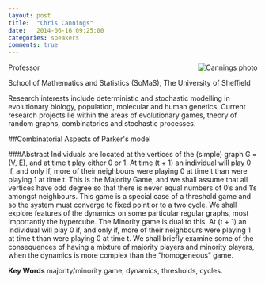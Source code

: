 ```yaml
---
layout: post
title:  "Chris Cannings"
date:   2014-06-16 09:25:00
categories: speakers
comments: true
---
```


<footer class="entry-meta">
<img src="{{ site.url }}/images/cannings.jpg" alt="Cannings photo" align="right">
<span class="author vcard" itemprop="author" itemscope itemtype="http://schema.org/Person"></a></span></span>
</footer>


Professor 

School of Mathematics and Statistics (SoMaS),
The University of Sheffield

Research interests include deterministic and stochastic modelling in evolutionary biology, population, molecular and human genetics. Current research projects lie within the areas of evolutionary games, theory of random graphs, combinatorics and stochastic processes.

##Combinatorial Aspects of Parker's model

###Abstract
Individuals are located at the vertices of the (simple) graph G = (V, E), and at time t play either 0 or 1. At time (t + 1) an individual will play 0 if, and only if, more of their neighbours were playing 0 at time t than were playing 1 at time t. This is the Majority Game, and we shall assume that all vertices have odd degree so that there is never equal numbers of 0’s and 1’s amongst neighbours. This game is a special case of a threshold game and so the system must converge to fixed point or to a two cycle. We shall explore features of the dynamics on some particular regular graphs, most importantly the hypercube.The Minority game is dual to this. At (t + 1) an individual will play 0 if, and only if, more of their neighbours were playing 1 at time t than were playing 0 at time t. We shall briefly examine some of the consequences of having a mixture of majority players and minority players, when the dynamics is more complex than the ”homogeneous” game.**Key Words** majority/minority game, dynamics, thresholds, cycles.